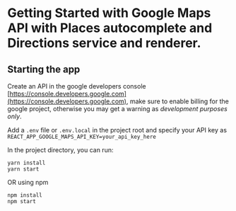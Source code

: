 # Getting Started with Google Maps API with Places autocomplete and Directions service and renderer.

## Starting the app

Create an API in the google developers console [https://console.developers.google.com](https://console.developers.google.com), make sure to enable billing for the google project, otherwise you may get a warning as _development purposes only_.

Add a `.env` file or `.env.local` in the project root and specify your API key as `REACT_APP_GOOGLE_MAPS_API_KEY=your_api_key_here`

In the project directory, you can run:

```
yarn install
yarn start
```

OR using npm

```
npm install
npm start
```
